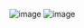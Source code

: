 ![image](https://user-images.githubusercontent.com/36649115/52465492-a4d10900-2b33-11e9-9215-5afcaef0aecc.png)
![image](https://user-images.githubusercontent.com/36649115/52465519-bb776000-2b33-11e9-80ca-8a978863a22d.png)
